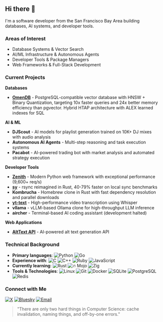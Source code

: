 ## Hi there 👋

I'm a software developer from the San Francisco Bay Area building databases, AI systems, and developer tools.

### Areas of Interest

- Database Systems & Vector Search
- AI/ML Infrastructure & Autonomous Agents
- Developer Tools & Package Managers
- Web Frameworks & Full-Stack Development

### Current Projects

**Databases**
- **[OmenDB](https://github.com/omendb)** - PostgreSQL-compatible vector database with HNSW + Binary Quantization, targeting 10x faster queries and 24x better memory efficiency than pgvector. Hybrid HTAP architecture with ALEX learned indexes for SQL

**AI & ML**
- **DJScout** - AI models for playlist generation trained on 10K+ DJ mixes with audio analysis
- **Autonomous AI Agents** - Multi-step reasoning and task execution systems
- **Pacabot** - AI-powered trading bot with market analysis and automated strategy execution

**Developer Tools**
- **[Zenith](https://github.com/nijaru/zenith)** - Modern Python web framework with exceptional performance (9,600+ req/s)
- **[sy](https://github.com/nijaru/sy)** - rsync reimagined in Rust, 40-79% faster on local sync benchmarks
- **Kombrucha** - Homebrew clone in Rust with fast dependency resolution and parallel downloads
- **[yt-text](https://github.com/nijaru/yt-text)** - High-performance video transcription using Whisper
- **vllama** - vLLM-based Ollama clone for high-throughput LLM inference
- **aircher** - Terminal-based AI coding assistant (development halted)

**Web Applications**
- **[AltText API](https://alttextapi.com)** - AI-powered alt text generation API

### Technical Background

- **Primary languages**:
  ![Python](https://img.shields.io/badge/-Python-3776AB?logo=python&logoColor=FFD43B&style=flat)
  ![Go](https://img.shields.io/badge/-Go-00ADD8?logo=go&logoColor=white)
- **Experience with**:
  ![C](https://img.shields.io/badge/-C-A8B9CC?logo=c&logoColor=white)
  ![C++](https://img.shields.io/badge/-C++-00599C?logo=c%2B%2B&logoColor=white)
  ![Ruby](https://img.shields.io/badge/-Ruby-CC342D?logo=ruby&logoColor=white)
  ![JavaScript](https://img.shields.io/badge/-JavaScript-F7DF1E?logo=javascript&logoColor=black)
- **Currently learning**:
  ![Rust](https://img.shields.io/badge/-Rust-000000?logo=rust&logoColor=ffffff)
  ![🔥 Mojo](https://img.shields.io/badge/-%F0%9F%94%A5%20Mojo-black?style=flat)
  ![Zig](https://img.shields.io/badge/-Zig-000000?logo=zig&logoColor=white)
- **Tools & Technologies**:
  ![Linux](https://img.shields.io/badge/-Linux-FCC624?logo=linux&logoColor=black)
  ![Git](https://img.shields.io/badge/-Git-F05032?logo=git&logoColor=white)
  ![Docker](https://img.shields.io/badge/-Docker-2496ED?logo=docker&logoColor=white)
  ![SQLite](https://img.shields.io/badge/-SQLite-003B57?logo=sqlite&logoColor=white)
  ![PostgreSQL](https://img.shields.io/badge/-PostgreSQL-336791?logo=postgresql&logoColor=white)
  ![Redis](https://img.shields.io/badge/-Redis-DC382D?logo=redis&logoColor=white)

### Connect with Me

[![X](https://img.shields.io/badge/X-@nijaru0x-blue?logo=x)](https://x.com/nijaru0x)
[![Bluesky](https://img.shields.io/badge/Bluesky-nickjr.bsky.social-blue?logo=bluesky)](https://bsky.app/profile/nickjr.bsky.social)
[![Email](https://img.shields.io/badge/Email-Contact%20Me-c14438?logo=gmail&logoColor=white)](mailto:nijaru7@gmail.com)

> "There are only two hard things in Computer Science: cache invalidation, naming things, and off-by-one errors."
